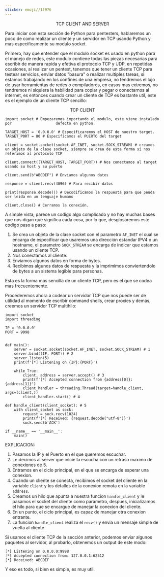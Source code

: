 ```yaml
---
sticker: emoji//1f976
---
```

<div style="text-align: center;">
	TCP CLIENT AND SERVER
</div>


Para iniciar con esta sección de Python para pentesters, hablaremos un poco de como realizar un cliente y un servidor en TCP usando Python y mas especificamente su modulo socket.

Primero, hay que entender que el modulo socket es usado en python para el manejo de redes, este modulo contiene todas las piezas necesarias para escribir de manera rapida y efetiva el protocolo TCP y UDP, en repetidas ocasiones, al realizar un pentest, tenemos que tener un cliente TCP para testear servicios, enviar datos "basura" o realizar multiples tareas, si estamos trabajando en los confines de una empresa, no tendremos el lujo de usar herramientas de redes o compiladores, en casos mas extremos, no tendremos ni siquiera la habilidad para copiar y pegar o conectarnos al internet, es entonces cuando crear un cliente de TCP es bastante util, este es el ejemplo de un cliente TCP sencillo:


<div style="text-align: center;"> TCP CLIENT
</div>

```run-python
import socket # Empezaremos importando el modulo, este viene instalado por                    defecto en python.

TARGET_HOST = '0.0.0.0' # Especificaremos el HOST de nuestro target.
TARGET_PORT = 80 # Especificamos el PUERTO del target

client = socket.socket(socket.AF_INET, socket.SOCK_STREAM) # creamos un objeto de la clase socket, siempre se crea de esta forma si nos referimos al protocolo TCP

client.connect((TARGET_HOST, TARGET_PORT)) # Nos conectamos al target usando su host y su puerto

client.send(b"ABCDEF") # Enviamos algunos datos

response = client.recv(4096) # Para recibir datos

print(response.decode()) # Decodificamos la respuesta para que peuda ser leida en un lenguaje humano

client.close() # Cerramos la conexión.
```


A simple vista, parece un codigo algo complicado y no hay muchas bases que nos digan que significa cada cosa, por lo que, desglosaremos este codigo paso a paso: 

1. Se crea un objeto de la clase socket con el parametro `AF_INET` el cual se encarga de especificar que usaremos una dirección estandar IPV4 o un hostname, el parametro `SOCK_STREAM` se encarga de indicar que estamos usando un cliente TCP.
2. Nos conectamos al cliente.
3. Enviamos algunos datos en forma de bytes.
4. Recibimos algunos datos de respuesta y la imprimimos conviertendolo de bytes a un sistema legible para personas.

Esta es la forma mas sencilla de un cliente TCP, pero es el que se codea mas frecuentemente.


Procederemos ahora a codear un servidor TCP que nos puede ser de utilidad al momento de escribir command shells, crear proxies y demás, creemos un servidor TCP multihilo:

```run-python
import socket
import threading

IP = '0.0.0.0'
PORT = 9998


def main():
    server = socket.socket(socket.AF_INET, socket.SOCK_STREAM) # 1
    server.bind((IP, PORT)) # 2
    server.listen(5)
    print(f'[*] Listening on {IP}:{PORT}')

    while True:
        client, address = server.accept() # 3
        print(f'[*] Accepted connection from {address[0]}:{address[1]}')
	    client_handler = threading.Thread(target=handle_client,                                                      args=(client,))
        client_handler.start() # 4

def handle_client(client_socket): # 5
    with client_socket as sock:
        request = sock.recv(1024)
        print(f'[*] Received: {request.decode("utf-8")}')
        sock.send(b'ACK')

if __name__ == '__main__':
    main()
```


EXPLICACION:

1. Pasamos la IP y el Puerto en el que queremos escuchar.
2. Le decimos al server que inicie la escucha con un retraso maximo de conexiones de 5.
3. Entramos en el ciclo principal, en el que se encarga de esperar una conexion.
4. Cuando un cliente se conecta, recibimos el socket del cliente en la variable `client` y los detalles de la conexion remota en la variable `address`.
5. Creamos un hilo que apunta a nuestra funcion `handle_client` y le pasamos el socket del cliente como parametro, despues, inicializamos el hilo para que se encargue de manejar la conexion del cliente.
6. En un punto, el ciclo principal, es capaz de manejar otra conexion entrante.
7. La funcion `handle_client` realiza el `recv()` y envia un mensaje simple de vuelta al cliente.

Si usamos el cliente TCP de la sección anterior, podemos enviar algunos paquetes al servidor, al probarlo, obtenemos un output de este modo:

```
[*] Listening on 0.0.0.0:9998
[*] Accepted connection from: 127.0.0.1:62512
[*] Received: ABCDEF
```

Y eso es todo, si bien es simple, es muy util.
